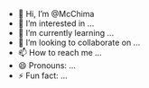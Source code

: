 - 👋 Hi, I’m @McChima
- 👀 I’m interested in ...
- 🌱 I’m currently learning ...
- 💞️ I’m looking to collaborate on ...
- 📫 How to reach me ...
- 😄 Pronouns: ...
- ⚡ Fun fact: ...

<!---
McChima/McChima is a ✨ special ✨ repository because its `README.md` (this file) appears on your GitHub profile.
You can click the Preview link to take a look at your changes.
--->
